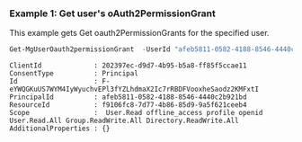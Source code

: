 ### Example 1: Get user's oAuth2PermissionGrant 

This example gets Get oauth2PermissionGrants for the specified user.

```powershell
Get-MgUserOauth2permissionGrant  -UserId "afeb5811-0582-4188-8546-4440c2b921bd" | Format-List
```

```Output
ClientId             : 202397ec-d9d7-4b95-b5a8-ff85f5ccae11
ConsentType          : Principal
Id                   : F-eYWQGKuUS7WYM4IyWyuchvEPl3fYZLhdmaX2Ic7rRBDFVooxheSaodz2KMFxtI
PrincipalId          : afeb5811-0582-4188-8546-4440c2b921bd
ResourceId           : f9106fc8-7d77-4b86-85d9-9a5f621ceeb4
Scope                :  User.Read offline_access profile openid User.Read.All Group.ReadWrite.All Directory.ReadWrite.All
AdditionalProperties : {}
```